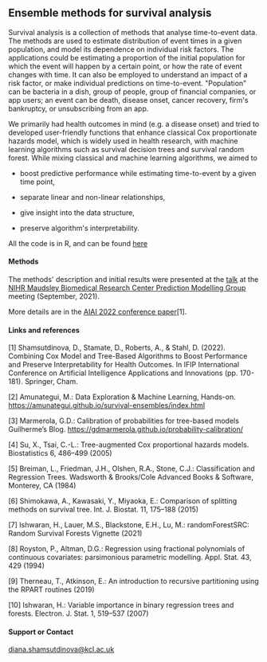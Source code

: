 ## Ensemble methods for survival analysis

Survival analysis is a collection of methods that analyse time-to-event data. The methods are used to estimate distribution of event times in a given population, and model its dependence on individual risk factors. The applications could be estimating a proportion of the initial population for which the event will happen by a certain point, or how the rate of event changes with time. It can also be employed to understand an impact of a risk factor, or make individual predictions on time-to-event. "Population" can be bacteria in a dish, group of people, group of financial companies, or app users; an event can be death, disease onset, cancer recovery, firm's bankruptcy, or unsubscribing from an app. 

We primarily had health outcomes in mind (e.g. a disease onset) and tried to developed user-friendly functions that enhance classical Cox proportionate hazards model,  which is widely used in health research, with machine learning algorithms such as survival decision trees and survival random forest. While mixing classical and machine learning algorithms, we aimed to 

* boost predictive performance while estimating time-to-event by a given time point, 

* separate linear and non-linear relationships, 

* give insight into the data structure, 

* preserve  algorithm's interpretability.

All the code is in R, and can be found [here](https://github.com/dianashams/ensemble-methods-for-survival-analysis)

#### Methods  
The methods' description  and initial results were presented at the [talk](https://youtu.be/1Z8C0pAi_Cs) at the [NIHR Maudsley Biomedical Research Center Prediction Modelling Group](https://www.maudsleybrc.nihr.ac.uk/facilities/prediction-modelling-presentations/) meeting (September, 2021). 

More details are in the [AIAI 2022 conference paper](https://link.springer.com/chapter/10.1007/978-3-031-08337-2_15)[1].

#### Links and references
[1] Shamsutdinova, D., Stamate, D., Roberts, A., & Stahl, D. (2022). Combining Cox Model and Tree-Based Algorithms to Boost Performance and Preserve Interpretability for Health Outcomes. In IFIP International Conference on Artificial Intelligence Applications and Innovations (pp. 170-181). Springer, Cham.

[2] Amunategui, M.: Data Exploration & Machine Learning, Hands-on. https://amunategui.github.io/survival-ensembles/index.html

[3] Marmerola, G.D.: Calibration of probabilities for tree-based models Guilherme’s Blog. https://gdmarmerola.github.io/probability-calibration/

[4] Su, X., Tsai, C.-L.: Tree-augmented Cox proportional hazards models. Biostatistics 6, 486–499 (2005)

[5] Breiman, L., Friedman, J.H., Olshen, R.A., Stone, C.J.: Classification and Regression Trees. Wadsworth & Brooks/Cole Advanced Books & Software, Monterey, CA (1984)

[6] Shimokawa, A., Kawasaki, Y., Miyaoka, E.: Comparison of splitting methods on survival tree. Int. J. Biostat. 11, 175–188 (2015)

[7] Ishwaran, H., Lauer, M.S., Blackstone, E.H., Lu, M.: randomForestSRC: Random Survival Forests Vignette (2021)

[8] Royston, P., Altman, D.G.: Regression using fractional polynomials of continuous covariates: parsimonious parametric modelling. Appl. Stat. 43, 429 (1994)

[9] Therneau, T., Atkinson, E.: An introduction to recursive partitioning using the RPART routines (2019)

[10] Ishwaran, H.: Variable importance in binary regression trees and forests. Electron. J. Stat. 1, 519–537 (2007)

#### Support or Contact
diana.shamsutdinova@kcl.ac.uk

